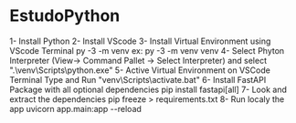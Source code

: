 # EstudoPython
1- Install Python
2- Install VScode
3- Install Virtual Environment using VScode Terminal
      py -3 -m venv <name>
  ex: py -3 -m venv venv
4- Select Phyton Interpreter (View-> Command Pallet -> Select Interpreter) and select ".\venv\Scripts\python.exe"
5- Active Virtual Environment on VSCode Terminal
    Type and Run "venv\Scripts\activate.bat"
6- Install FastAPI Package with all optional dependencies
    pip install fastapi[all]
7- Look and extract the dependencies
    pip freeze > requirements.txt
8- Run localy the app
    uvicorn app.main:app --reload
